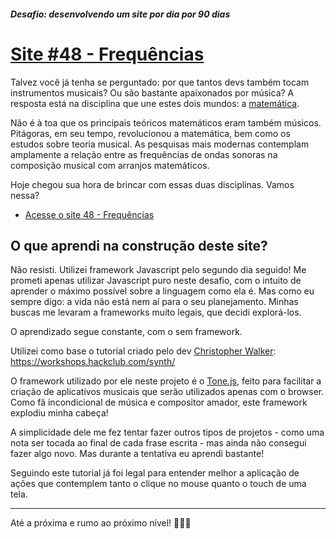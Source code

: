 ##### Desafio: desenvolvendo um site por dia por 90 dias 

# [Site #48 - Frequências](https://www.dorlyneto.com/90sites/48-frequencias)

Talvez você já tenha se perguntado: por que tantos devs também tocam instrumentos musicais? Ou são bastante apaixonados por música? A resposta está na disciplina que une estes dois mundos: a [matemática](https://www.descomplicandoamusica.com/matematica-na-musica/).

Não é à toa que os principais teóricos matemáticos eram também músicos. Pitágoras, em seu tempo, revolucionou a matemática, bem como os estudos sobre teoria musical. As pesquisas mais modernas contemplam amplamente a relação entre as frequências de ondas sonoras na composição musical com arranjos matemáticos.

Hoje chegou sua hora de brincar com essas duas disciplinas. Vamos nessa?
* [Acesse o site 48 - Frequências](https://www.dorlyneto.com/90sites/48-frequencias)

## O que aprendi na construção deste site?

Não resisti. Utilizei framework Javascript pelo segundo dia seguido! Me prometi apenas utilizar Javascript puro neste desafio, com o intuito de aprender o máximo possível sobre a linguagem como ela é. Mas como eu sempre digo: a vida não está nem aí para o seu planejamento. Minhas buscas me levaram a frameworks muito legais, que decidi explorá-los.

O aprendizado segue constante, com o sem framework.

Utilizei como base o tutorial criado pelo dev [Christopher Walker](https://github.com/polytroper): https://workshops.hackclub.com/synth/

O framework utilizado por ele neste projeto é o [Tone.js](https://tonejs.github.io/), feito para facilitar a criação de aplicativos musicais que serão utilizados apenas com o browser. Como fã incondicional de música e compositor amador, este framework explodiu minha cabeça!

A simplicidade dele me fez tentar fazer outros tipos de projetos - como uma nota ser tocada ao final de cada frase escrita - mas ainda não consegui fazer algo novo. Mas durante a tentativa eu aprendi bastante!

Seguindo este tutorial já foi legal para entender melhor a aplicação de ações que contemplem tanto o clique no mouse quanto o touch de uma tela. 

---

Até a próxima e rumo ao próximo nível! 🚀🚀🚀